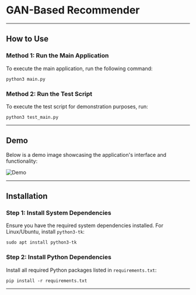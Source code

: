
  <h1>GAN-Based Recommender</h1>

  <hr>

  <h2>How to Use</h2>
  <h3>Method 1: Run the Main Application</h3>
  <p>To execute the main application, run the following command:</p>
  <pre><code>python3 main.py</code></pre>

  <h3>Method 2: Run the Test Script</h3>
  <p>To execute the test script for demonstration purposes, run:</p>
  <pre><code>python3 test_main.py</code></pre>

  <hr>

  <h2>Demo</h2>
  <p>Below is a demo image showcasing the application's interface and functionality:</p>
  <img src="https://github.com/user-attachments/assets/f3855037-38ac-42b1-8fa4-86f93e85c5cc" alt="Demo" style="max-width:100%; height:auto;">

  <hr>

  <h2>Installation</h2>
  <h3>Step 1: Install System Dependencies</h3>
  <p>Ensure you have the required system dependencies installed. For Linux/Ubuntu, install <code>python3-tk</code>:</p>
  <pre><code>sudo apt install python3-tk</code></pre>

  <h3>Step 2: Install Python Dependencies</h3>
  <p>Install all required Python packages listed in <code>requirements.txt</code>:</p>
  <pre><code>pip install -r requirements.txt</code></pre>

  <hr>

